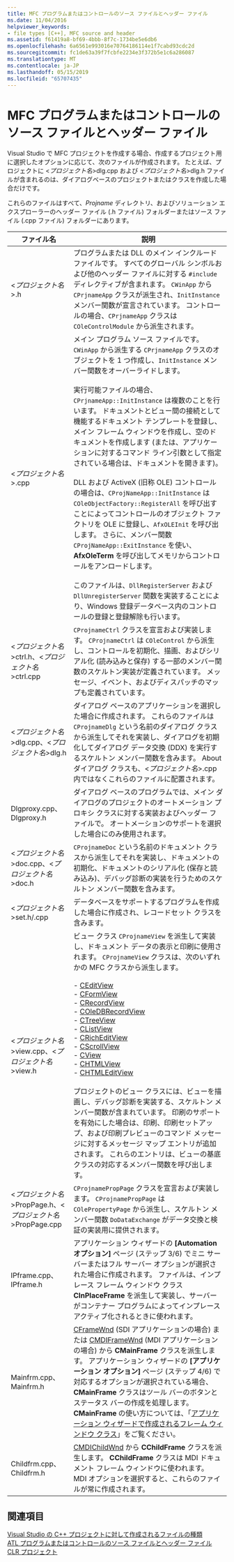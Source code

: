 ```yaml
---
title: MFC プログラムまたはコントロールのソース ファイルとヘッダー ファイル
ms.date: 11/04/2016
helpviewer_keywords:
- file types [C++], MFC source and header
ms.assetid: f61419a8-bf69-4bbb-8f7c-1734be5e6db6
ms.openlocfilehash: 6a6561e993016e70764186114e1f7cabd93cdc2d
ms.sourcegitcommit: fc1de63a39f7fcbfe2234e3f372b5e1c6a286087
ms.translationtype: MT
ms.contentlocale: ja-JP
ms.lasthandoff: 05/15/2019
ms.locfileid: "65707435"
---
```

# <a name="mfc-program-or-control-source-and-header-files"></a>MFC プログラムまたはコントロールのソース ファイルとヘッダー ファイル

Visual Studio で MFC プロジェクトを作成する場合、作成するプロジェクト用に選択したオプションに応じて、次のファイルが作成されます。 たとえば、プロジェクトに <*プロジェクト名*>dlg.cpp および <*プロジェクト名*>dlg.h ファイルが含まれるのは、ダイアログベースのプロジェクトまたはクラスを作成した場合だけです。

これらのファイルはすべて、*Projname* ディレクトリ、およびソリューション エクスプローラーのヘッダー ファイル (.h ファイル) フォルダーまたはソース ファイル (.cpp ファイル) フォルダーにあります。

|ファイル名|説明|
|---------------|-----------------|
|<*プロジェクト名*>.h|プログラムまたは DLL のメイン インクルード ファイルです。 すべてのグローバル シンボルおよび他のヘッダー ファイルに対する `#include` ディレクティブが含まれます。 `CWinApp` から `CPrjnameApp` クラスが派生され、`InitInstance` メンバー関数が宣言されています。 コントロールの場合、`CPrjnameApp` クラスは `COleControlModule` から派生されます。|
|<*プロジェクト名*>.cpp|メイン プログラム ソース ファイルです。 `CWinApp` から派生する `CPrjnameApp` クラスのオブジェクトを 1 つ作成し、`InitInstance` メンバー関数をオーバーライドします。<br /><br /> 実行可能ファイルの場合、`CPrjnameApp::InitInstance` は複数のことを行います。 ドキュメントとビュー間の接続として機能するドキュメント テンプレートを登録し、メイン フレーム ウィンドウを作成し、空のドキュメントを作成します (または、アプリケーションに対するコマンド ライン引数として指定されている場合は、ドキュメントを開きます)。<br /><br /> DLL および ActiveX (旧称 OLE) コントロールの場合は、`CProjNameApp::InitInstance` は `COleObjectFactory::RegisterAll` を呼び出すことによってコントロールのオブジェクト ファクトリを OLE に登録し、`AfxOLEInit` を呼び出します。 さらに、メンバー関数 `CProjNameApp::ExitInstance` を使い、**AfxOleTerm** を呼び出してメモリからコントロールをアンロードします。<br /><br /> このファイルは、`DllRegisterServer` および `DllUnregisterServer` 関数を実装することにより、Windows 登録データベース内のコントロールの登録と登録解除も行います。|
|<*プロジェクト名*>ctrl.h、<*プロジェクト名*>ctrl.cpp|`CProjnameCtrl` クラスを宣言および実装します。 `CProjnameCtrl` は `COleControl` から派生し、コントロールを初期化、描画、およびシリアル化 (読み込みと保存) する一部のメンバー関数のスケルトン実装が定義されています。 メッセージ、イベント、およびディスパッチのマップも定義されています。|
|<*プロジェクト名*>dlg.cpp、<*プロジェクト名*>dlg.h|ダイアログ ベースのアプリケーションを選択した場合に作成されます。 これらのファイルは `CProjnameDlg` という名前のダイアログ クラスから派生してそれを実装し、ダイアログを初期化してダイアログ データ交換 (DDX) を実行するスケルトン メンバー関数を含みます。 About ダイアログ クラスも、<*プロジェクト名*>.cpp 内ではなくこれらのファイルに配置されます。|
|Dlgproxy.cpp、Dlgproxy.h|ダイアログ ベースのプログラムでは、メイン ダイアログのプロジェクトのオートメーション プロキシ クラスに対する実装およびヘッダー ファイルで。 オートメーションのサポートを選択した場合にのみ使用されます。|
|<*プロジェクト名*>doc.cpp、<*プロジェクト名*>doc.h|`CProjnameDoc` という名前のドキュメント クラスから派生してそれを実装し、ドキュメントの初期化、ドキュメントのシリアル化 (保存と読み込み)、デバッグ診断の実装を行うためのスケルトン メンバー関数を含みます。|
|<*プロジェクト名*>set.h/.cpp|データベースをサポートするプログラムを作成した場合に作成され、レコードセット クラスを含みます。|
|<*プロジェクト名*>view.cpp、<*プロジェクト名*>view.h|ビュー クラス `CProjnameView` を派生して実装し、ドキュメント データの表示と印刷に使用されます。 `CProjnameView` クラスは、次のいずれかの MFC クラスから派生します。<br /><br />- [CEditView](../../mfc/reference/ceditview-class.md)<br />- [CFormView](../../mfc/reference/cformview-class.md)<br />- [CRecordView](../../mfc/reference/crecordview-class.md)<br />- [COleDBRecordView](../../mfc/reference/coledbrecordview-class.md)<br />- [CTreeView](../../mfc/reference/ctreeview-class.md)<br />- [CListView](../../mfc/reference/clistview-class.md)<br />- [CRichEditView](../../mfc/reference/cricheditview-class.md)<br />- [CScrollView](../../mfc/reference/cscrollview-class.md)<br />- [CView](../../mfc/reference/cview-class.md)<br />- [CHTMLView](../../mfc/reference/chtmlview-class.md)<br />- [CHTMLEditView](../../mfc/reference/chtmleditview-class.md)<br /><br /> プロジェクトのビュー クラスには、ビューを描画し、デバッグ診断を実装する、スケルトン メンバー関数が含まれています。 印刷のサポートを有効にした場合は、印刷、印刷セットアップ、および印刷プレビューのコマンド メッセージに対するメッセージ マップ エントリが追加されます。 これらのエントリは、ビューの基底クラスの対応するメンバー関数を呼び出します。|
|<*プロジェクト名*>PropPage.h、<*プロジェクト名*>PropPage.cpp|`CProjnamePropPage` クラスを宣言および実装します。 `CProjnamePropPage` は `COlePropertyPage` から派生し、スケルトン メンバー関数 `DoDataExchange` がデータ交換と検証の実装用に提供されます。|
|IPframe.cpp、IPframe.h|アプリケーション ウィザードの **[Automation オプション]** ページ (ステップ 3/6) でミニ サーバーまたはフル サーバー オプションが選択された場合に作成されます。 ファイルは、インプレース フレーム ウィンドウ クラス **CInPlaceFrame** を派生して実装し、サーバーがコンテナー プログラムによってインプレース アクティブ化されるときに使われます。|
|Mainfrm.cpp、Mainfrm.h|[CFrameWnd](../../mfc/reference/cframewnd-class.md) (SDI アプリケーションの場合) または [CMDIFrameWnd](../../mfc/reference/cmdiframewnd-class.md) (MDI アプリケーションの場合) から **CMainFrame** クラスを派生します。 アプリケーション ウィザードの **[アプリケーション オプション]** ページ (ステップ 4/6) で対応するオプションが選択されている場合、**CMainFrame** クラスはツール バーのボタンとステータス バーの作成を処理します。 **CMainFrame** の使い方については、「[アプリケーション ウィザードで作成されるフレーム ウィンドウ クラス](../../mfc/frame-window-classes-created-by-the-application-wizard.md)」をご覧ください。|
|Childfrm.cpp、Childfrm.h|[CMDIChildWnd](../../mfc/reference/cmdichildwnd-class.md) から **CChildFrame** クラスを派生します。 **CChildFrame** クラスは MDI ドキュメント フレーム ウィンドウに使われます。 MDI オプションを選択すると、これらのファイルが常に作成されます。|

## <a name="see-also"></a>関連項目

[Visual Studio の C++ プロジェクトに対して作成されるファイルの種類](file-types-created-for-visual-cpp-projects.md)<br>
[ATL プログラムまたはコントロールのソース ファイルとヘッダー ファイル](atl-program-or-control-source-and-header-files.md)<br>
[CLR プロジェクト](files-created-for-clr-projects.md)
